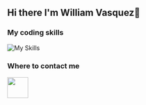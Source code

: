 ## Hi there I'm William Vasquez👋

<!--
**spokenprim618/spokenprim618** is a ✨ _special_ ✨ repository because its `README.md` (this file) appears on your GitHub profile.

Here are some ideas to get you started:

- 🔭 I’m currently working on ...
- 🌱 I’m currently learning ...
- 👯 I’m looking to collaborate on ...
- 🤔 I’m looking for help with ...
- 💬 Ask me about ...
- 📫 How to reach me: ...
- 😄 Pronouns: ...
- ⚡ Fun fact: ...
-->
### My coding skills
![My Skills](https://skillicons.dev/icons?i=js,html,css,java,express,eclipse,nodejs,react,postman,regex,py,sass,supabase,vscode)
### Where to contact me
<a href = "https://www.linkedin.com/in/william-vasquez-18o2"><img src = "https://github.com/user-attachments/assets/66079878-1bbb-47e4-83ad-ae03013a6115" height=48px;/></a>
